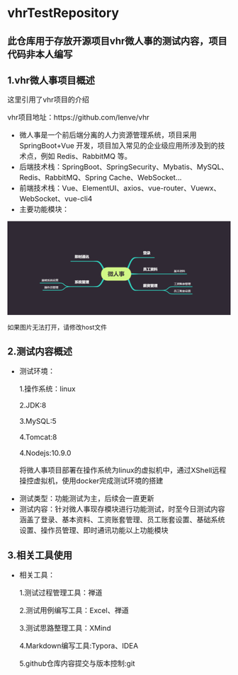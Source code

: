 # vhrTestRepository

## 此仓库用于存放开源项目vhr微人事的测试内容，项目代码非本人编写

## 1.vhr微人事项目概述

<p style="font-size:16px"> 这里引用了vhr项目的介绍</p>

<p style="font-size:16px"> vhr项目地址：https://github.com/lenve/vhr</p><ul style="font-size:16px">
<li>微人事是一个前后端分离的人力资源管理系统，项目采用 SpringBoot+Vue 开发，项目加入常见的企业级应用所涉及到的技术点，例如 Redis、RabbitMQ 等。</li>
<li>后端技术栈：SpringBoot、SpringSecurity、Mybatis、MySQL、Redis、RabbitMQ、Spring Cache、WebSocket...</li>
<li>前端技术栈：Vue、ElementUI、axios、vue-router、Vuewx、WebSocket、vue-cli4</li>
<li>主要功能模块：</li> 
</ul>

![](./images/系统模块.png)

<p>如果图片无法打开，请修改host文件</p>

## 2.测试内容概述

<ul style="font-size:16px">
<li>测试环境：
    <p>1.操作系统：linux</p>
    <p>2.JDK:8</p>
    <p>3.MySQL:5</p>
    <p>4.Tomcat:8</p>
    <p>4.Nodejs:10.9.0</p>
    <p>
       将微人事项目部署在操作系统为linux的虚拟机中，通过XShell远程操控虚拟机，使用docker完成测试环境的搭建
    </p>
</li>
<li>测试类型：功能测试为主，后续会一直更新</li>
<li>测试内容：针对微人事现存模块进行功能测试，时至今日测试内容涵盖了登录、基本资料、工资账套管理、员工账套设置、基础系统设置、操作员管理、即时通讯功能以上功能模块</li>
</ul>

## 3.相关工具使用

<ul style="font-size:16px">
<li>相关工具：
    <p>1.测试过程管理工具：禅道</p>
    <p>2.测试用例编写工具：Excel、禅道</p>
    <p>3.测试思路整理工具：XMind</p>
    <p>4.Markdown编写工具:Typora、IDEA</p>
    <p>5.github仓库内容提交与版本控制:git</p>
</li>
</ul>
